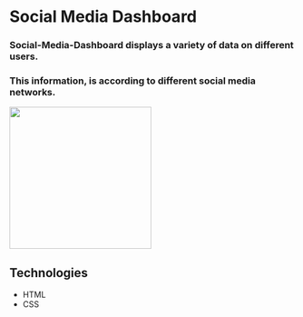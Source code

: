 # Social Media Dashboard

### Social-Media-Dashboard displays a variety of data on different users.
### This information, is according to different social media networks.

<img src="https://user-images.githubusercontent.com/72794422/96337372-59545980-108f-11eb-80b0-9c91ef778e87.png" width="250" height="250" />






## Technologies
* HTML
* CSS






